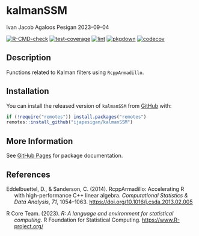 kalmanSSM
================
Ivan Jacob Agaloos Pesigan
2023-09-04

<!-- README.md is generated from .setup/readme/README.Rmd. Please edit that file -->
<!-- badges: start -->

[![R-CMD-check](https://github.com/ijapesigan/kalmanSSM/workflows/R-CMD-check/badge.svg)](https://github.com/ijapesigan/kalmanSSM/actions)
[![test-coverage](https://github.com/ijapesigan/kalmanSSM/actions/workflows/test-coverage.yml/badge.svg)](https://github.com/ijapesigan/kalmanSSM/actions/workflows/test-coverage.yml)
[![lint](https://github.com/ijapesigan/kalmanSSM/actions/workflows/lint.yml/badge.svg)](https://github.com/ijapesigan/kalmanSSM/actions/workflows/lint.yml)
[![pkgdown](https://github.com/ijapesigan/kalmanSSM/actions/workflows/pkgdown-gh-pages.yml/badge.svg)](https://github.com/ijapesigan/kalmanSSM/actions/workflows/pkgdown-gh-pages.yml)
[![codecov](https://codecov.io/gh/ijapesigan/kalmanSSM/branch/main/graph/badge.svg)](https://codecov.io/gh/ijapesigan/kalmanSSM)
<!-- badges: end -->

## Description

Functions related to Kalman filters using `RcppArmadillo`.

## Installation

You can install the released version of `kalmanSSM` from
[GitHub](https://github.com/ijapesigan/kalmanSSM) with:

``` r
if (!require("remotes")) install.packages("remotes")
remotes::install_github("ijapesigan/kalmanSSM")
```

## More Information

See [GitHub Pages](https://ijapesigan.github.io/kalmanSSM) for package
documentation.

## References

<div id="refs" class="references csl-bib-body hanging-indent"
line-spacing="2">

<div id="ref-Eddelbuettel-Sanderson-2014" class="csl-entry">

Eddelbuettel, D., & Sanderson, C. (2014). RcppArmadillo: Accelerating R
with high-performance C++ linear algebra. *Computational Statistics &
Data Analysis*, *71*, 1054–1063.
<https://doi.org/10.1016/j.csda.2013.02.005>

</div>

<div id="ref-RCoreTeam-2023" class="csl-entry">

R Core Team. (2023). *R: A language and environment for statistical
computing*. R Foundation for Statistical Computing.
<https://www.R-project.org/>

</div>

</div>
